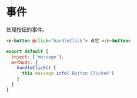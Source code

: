 # 事件

处理按钮的事件。

```html
<n-button @click="handleClick"> 点它 </n-button>
```

```js
export default {
  inject: ['message'],
  methods: {
    handleClick() {
      this.message.info('Button Clicked')
    }
  }
}
```
